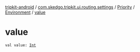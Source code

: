 [tripkit-android](../../../index.md) / [com.skedgo.tripkit.ui.routing.settings](../../index.md) / [Priority](../index.md) / [Environment](index.md) / [value](./value.md)

# value

`val value: `[`Int`](https://kotlinlang.org/api/latest/jvm/stdlib/kotlin/-int/index.html)